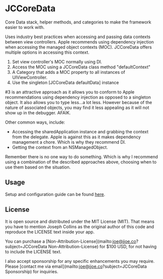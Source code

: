 # JCCoreData

Core Data stack, helper methods, and categories to make the framework easier to work with.

Uses industry best practices when accessing and passing data contexts between view controllers. Apple recommends using dependency injection when accessing the managed object contexts (MOC). JCCoreData offers multiple options in accessing this context.

1. Set view controller's MOC normally using DI.
2. Access the MOC using a JCCoreData class method "defaultContext"
3. A Category that adds a MOC property to all instances of UIViewController.
4. Use the singleton [JCCoreData defaultData] instance

\#3 is an attractive approach as it allows you to conform to Apple recommendations using dependency injection as opposed to a singleton object.  It also allows you to type less...a lot less. However because of the nature of associated objects, you may find it less appealing as it will not show up in the debugger. AFAIK.

Other common ways, include:

* Accessing the sharedApplication instance and grabbing the context from the delegate. Apple is against this as it makes dependency management a chore. Which is why they recommend DI.
* Getting the context from an NSManagedObject.



Remember there is no one way to do something. Which is why I recommend using a combination of the described approaches above, choosing when to use them based on the situation.



## Usage

Setup and configuration guide can be found [here](/Documentation/GUIDE.md).


## License

It is open source and distributed under the MIT License (MIT). That means you have to mention Joseph Collins as the original author of this code and reproduce the LICENSE text inside your app.

You can purchase a [Non-Attribution-License](mailto:joe@ijoe.co?subject=JCCoreData Non-Attribution-License) for $100 USD, for not having to include the LICENSE text.

I also accept sponsorship for any specific enhancements you may require. Please [contact me via email](mailto:joe@ijoe.co?subject=JCCoreData Sponsorship) for inquiries.
